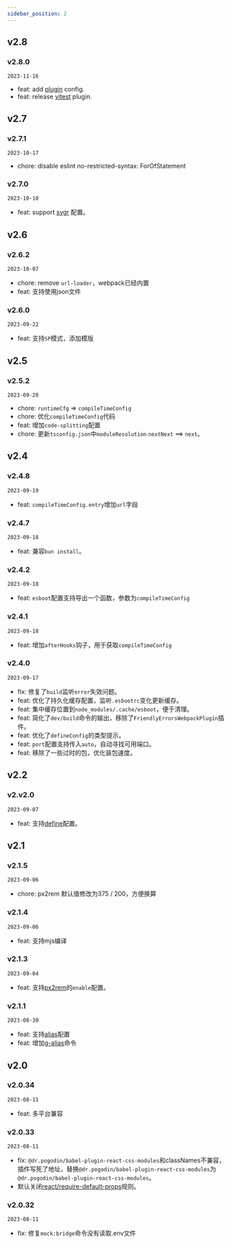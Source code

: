 ```yaml
---
sidebar_position: 2
---
```


## v2.8

### v2.8.0

`2023-11-16`

- feat: add [plugin](/docs/esboot/guides/config#plugins) config.
- feat: release [vitest](/docs/plugins/plugin-list/vitest) plugin.

## v2.7

### v2.7.1

`2023-10-17`

- chore: disable eslint no-restricted-syntax: ForOfStatement

### v2.7.0

`2023-10-10`

- feat: support [svgr](/docs/esboot/guides/config#svgr) 配置。

## v2.6

### v2.6.2

`2023-10-07`

- chore: remove `url-loader`，webpack已经内置
- feat: 支持使用json文件

### v2.6.0

`2023-09-22`

- feat: 支持`SP`模式，添加模版

## v2.5

### v2.5.2

`2023-09-20`

- chore: `runtimeCfg` => `compileTimeConfig`
- chore: 优化`compileTimeConfig`代码
- feat: 增加`code-splitting`配置
- chore: 更新`tsconfig.json`中`moduleResolution` `nextNext` ==> `next`。

## v2.4

### v2.4.8

`2023-09-19`

- feat: `compileTimeConfig.entry`增加`url`字段

### v2.4.7

`2023-09-18`

- feat: 兼容`bun install`。

### v2.4.2

`2023-09-18`

- feat: `esboot`配置支持导出一个函数，参数为`compileTimeConfig`

### v2.4.1

`2023-09-18`

- feat: 增加`afterHooks`钩子，用于获取`compileTimeConfig`

### v2.4.0

`2023-09-17`

- fix: 修复了`build`监听`error`失效问题。
- feat: 优化了持久化缓存配置，监听`.esbootrc`变化更新缓存。
- feat: 集中缓存位置到`node_modules/.cache/esboot`，便于清理。
- feat: 简化了`dev/build`命令的输出，移除了`FriendlyErrorsWebpackPlugin`插件。
- feat: 优化了`defineConfig`的类型提示。
- feat: `port`配置支持传入`auto`，自动寻找可用端口。
- feat: 移除了一些过时的包，优化装包速度。

## v2.2

### v2.v2.0

`2023-09-07`

- feat: 支持[define](/docs/esboot/guides/config#define)配置。

## v2.1

### v2.1.5

`2023-09-06`

- chore: px2rem 默认值修改为375 / 200，方便换算

### v2.1.4

`2023-09-06`

- feat: 支持mjs编译

### v2.1.3

`2023-09-04`

- feat: 支持[px2rem](/docs/esboot/guides/config#pxtorem)的`enable`配置。

### v2.1.1

`2023-08-30`

- feat: 支持[alias](/docs/esboot/guides/config#alias)配置
- feat: 增加[g-alias](/docs/esboot/guides/command#g-alias)命令

## v2.0

### v2.0.34

`2023-08-11`

- feat: 多平台兼容

### v2.0.33

`2023-08-11`

- fix: `@dr.pogodin/babel-plugin-react-css-modules`和classNames不兼容，插件写死了地址，替换`@dr.pogodin/babel-plugin-react-css-modules`为`@dr.pogodin/babel-plugin-react-css-modules`。
- 默认关闭[react/require-default-props](https://github.com/jsx-eslint/eslint-plugin-react/blob/master/docs/esboot/rules/require-default-props.md)规则。

### v2.0.32

`2023-08-11`

- fix: 修复`mock:bridge`命令没有读取.env文件
